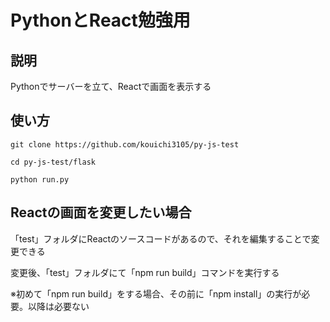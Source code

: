 # PythonとReact勉強用

## 説明
Pythonでサーバーを立て、Reactで画面を表示する

## 使い方

```
git clone https://github.com/kouichi3105/py-js-test

cd py-js-test/flask

python run.py

```

## Reactの画面を変更したい場合
「test」フォルダにReactのソースコードがあるので、それを編集することで変更できる

変更後、「test」フォルダにて「npm run build」コマンドを実行する

※初めて「npm run build」をする場合、その前に「npm install」の実行が必要。以降は必要ない

